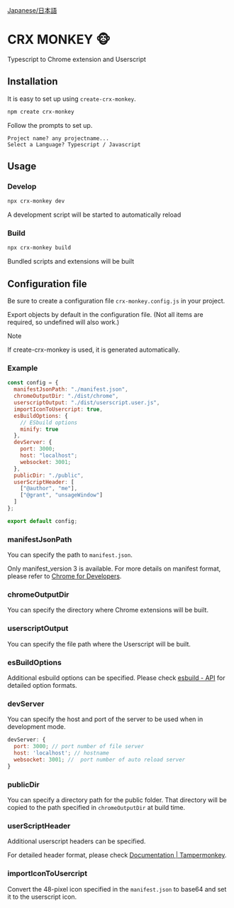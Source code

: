 [Japanese/日本語](https://github.com/yakisova41/crx-monkey/blob/main/README-ja.md)

# CRX MONKEY 🐵

Typescript to Chrome extension and Userscript

## Installation

It is easy to set up using `create-crx-monkey`.

```sh
npm create crx-monkey
```

Follow the prompts to set up.

```
Project name? any projectname...
Select a Language? Typescript / Javascript
```

## Usage

### Develop

```sh
npx crx-monkey dev
```

A development script will be started to automatically reload

### Build

```sh
npx crx-monkey build
```

Bundled scripts and extensions will be built

## Configuration file

Be sure to create a configuration file `crx-monkey.config.js` in your project.

Export objects by default in the configuration file.
(Not all items are required, so undefined will also work.)

> [!Note]
> If create-crx-monkey is used, it is generated automatically.

### Example

```js
const config = {
  manifestJsonPath: "./manifest.json",
  chromeOutputDir: "./dist/chrome",
  userscriptOutput: "./dist/userscript.user.js",
  importIconToUsercript: true,
  esBuildOptions: {
    // ESbuild options
    minify: true
  },
  devServer: {
    port: 3000;
    host: "localhost";
    websocket: 3001;
  },
  publicDir: "./public",
  userScriptHeader: [
    ["@author", "me"],
    ["@grant", "unsageWindow"]
  ]
};

export default config;
```

### manifestJsonPath

You can specify the path to `manifest.json`.

Only manifest_version 3 is available. For more details on manifest format, please refer to [Chrome for Developers](https://developer.chrome.com/docs/extensions/reference/manifest?hl=ja).

### chromeOutputDir

You can specify the directory where Chrome extensions will be built.

### userscriptOutput

You can specify the file path where the Userscript will be built.

### esBuildOptions

Additional esbuild options can be specified. Please check [esbuild - API](https://esbuild.github.io/api/) for detailed option formats.

### devServer

You can specify the host and port of the server to be used when in development mode.

```js
devServer: {
  port: 3000; // port number of file server
  host: 'localhost'; // hostname
  websocket: 3001; //  port number of auto reload server
}
```

### publicDir

You can specify a directory path for the public folder.
That directory will be copied to the path specified in `chromeOutputDir` at build time.

### userScriptHeader

Additional userscript headers can be specified.

For detailed header format, please check [Documentation | Tampermonkey](https://www.tampermonkey.net/documentation.php?locale=en).

### importIconToUsercript

Convert the 48-pixel icon specified in the `manifest.json` to base64 and set it to the userscript icon.
